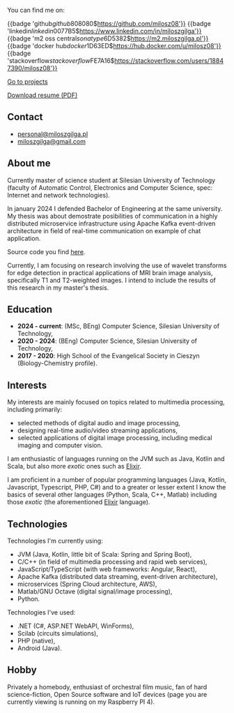 You can find me on:

{{badge 'github$github$808080$https://github.com/milosz08'}}
{{badge 'linkedin$linkedin$0077B5$https://www.linkedin.com/in/miloszgilga'}}
{{badge 'm2 oss central$sonatype$6D5382$https://m2.miloszgilga.pl'}}
{{badge 'docker hub$docker$1D63ED$https://hub.docker.com/u/milosz08'}}
{{badge 'stackoverflow$stackoverflow$FE7A16$https://stackoverflow.com/users/18847390/milosz08'}}

[Go to projects](/projects)

<a href="https://static.miloszgilga.pl/resume/resume-en.pdf" target="_blank">Download resume (PDF)</a>

## Contact

- [personal@miloszgilga.pl](mailto:personal@miloszgilga.pl)
- [miloszgilga@gmail.com](mailto:miloszgilga@gmail.com)

## About me

Currently master of science student at Silesian University of Technology (faculty of Automatic Control, Electronics and
Computer Science, spec: Internet and network technologies).

In january 2024 I defended Bachelor of Engineering at the same university. My thesis was about demostrate posibilities
of communication in a highly distributed microservice infrastructure using Apache Kafka event-driven architecture in
field of real-time communication on example of chat application.

Source code you find [here](https://github.com/visphere).

Currently, I am focusing on research involving the use of wavelet transforms for edge detection in practical
applications of MRI brain image analysis, specifically T1 and T2-weighted images. I intend to include the results of
this research in my master's thesis.

## Education

* **2024 - current**: (MSc, BEng) Computer Science, Silesian University of Technology,
* **2020 - 2024**: (BEng) Computer Science, Silesian University of Technology,
* **2017 - 2020**: High School of the Evangelical Society in Cieszyn (Biology-Chemistry profile).

## Interests

My interests are mainly focused on topics related to multimedia processing, including primarily:

- selected methods of digital audio and image processing,
- designing real-time audio/video streaming applications,
- selected applications of digital image processing, including medical imaging and computer vision.

I am enthusiastic of languages running on the JVM such as Java, Kotlin and Scala, but also more _exotic_ ones such as
[Elixir](https://elixir-lang.org).

I am proficient in a number of popular programming languages (Java, Kotlin, Javascript, Typescript, PHP, C#) and to a
greater or lesser extent I know the basics of several other languages (Python, Scala, C++, Matlab) including those
_exotic_ (the aforementioned [Elixir](https://elixir-lang.org) language).

## Technologies

Technologies I'm currently using:

- JVM (Java, Kotlin, little bit of Scala: Spring and Spring Boot),
- C/C++ (in field of multimedia processing and rapid web services),
- JavaScript/TypeScript (with web frameworks: Angular, React),
- Apache Kafka (distributed data streaming, event-driven architecture),
- microservices (Spring Cloud architecture, AWS),
- Matlab/GNU Octave (digital signal/image processing),
- Python.

Technologies I've used:

- .NET (C#, ASP.NET WebAPI, WinForms),
- Scilab (circuits simulations),
- PHP (native),
- Android (Java).

## Hobby

Privately a homebody, enthusiast of orchestral film music, fan of hard science-fiction, Open Source software and IoT
devices (page you are currently viewing is running on my Raspberry PI 4). 
